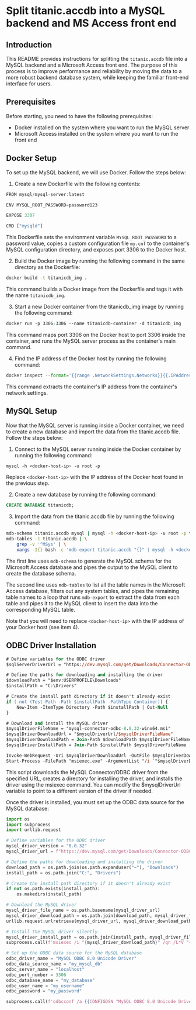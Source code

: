 # Split titanic.accdb into a MySQL backend and MS Access front end

## Introduction

This README provides instructions for splitting the `titanic.accdb` file into a MySQL backend and a Microsoft Access front end. The purpose of this process is to improve performance and reliability by moving the data to a more robust backend database system, while keeping the familiar front-end interface for users.

## Prerequisites
Before starting, you need to have the following prerequisites:

* Docker installed on the system where you want to run the MySQL server
* Microsoft Access installed on the system where you want to run the front end

##  Docker Setup
To set up the MySQL backend, we will use Docker. Follow the steps below:

1. Create a new Dockerfile with the following contents:

``` js
FROM mysql/mysql-server:latest

ENV MYSQL_ROOT_PASSWORD=password123

EXPOSE 3307

CMD ["mysqld"]
```

This Dockerfile sets the environment variable `MYSQL_ROOT_PASSWORD` to a password value, copies a custom configuration file `my.cnf` to the container's MySQL configuration directory, and exposes port 3306 to the Docker host.

2. Build the Docker image by running the following command in the same directory as the Dockerfile:

```bash
docker build -t titanicdb_img .
```

This command builds a Docker image from the Dockerfile and tags it with the name `titanicdb_img`.

3. Start a new Docker container from the titanicdb_img image by running the following command:

```css
docker run -p 3306:3306 --name titanicdb-container -d titanicdb_img
```

This command maps port 3306 on the Docker host to port 3306 inside the container, and runs the MySQL server process as the container's main command.

4. Find the IP address of the Docker host by running the following command:

```python
docker inspect --format='{{range .NetworkSettings.Networks}}{{.IPAddress}}{{end}}' titanicdb-container
```

This command extracts the container's IP address from the container's network settings.

## MySQL Setup

Now that the MySQL server is running inside a Docker container, we need to create a new database and import the data from the titanic.accdb file. Follow the steps below:

1. Connect to the MySQL server running inside the Docker container by running the following command:

```css
mysql -h <docker-host-ip> -u root -p
```

Replace `<docker-host-ip>` with the IP address of the Docker host found in the previous step.

2. Create a new database by running the following command:

```sql
CREATE DATABASE titanicdb;
```

3. Import the data from the titanic.accdb file by running the following command:

```bash
mdb-schema titanic.accdb mysql | mysql -h <docker-host-ip> -u root -p titanicdb
mdb-tables -1 titanic.accdb | \
    grep -v '^MSys' | \
    xargs -I{} bash -c 'mdb-export titanic.accdb "{}" | mysql -h <docker-host-ip> -u root -p titanicdb'
```

The first line uses `mdb-schema` to generate the MySQL schema for the Microsoft Access database and pipes the output to the MySQL client to create the database schema.

The second line uses `mdb-tables` to list all the table names in the Microsoft Access database, filters out any system tables, and pipes the remaining table names to a loop that runs `mdb-export` to extract the data from each table and pipes it to the MySQL client to insert the data into the corresponding MySQL table.

Note that you will need to replace `<docker-host-ip>` with the IP address of your Docker host (see item 4).

## ODBC Driver Installation

```ps
# Define variables for the ODBC driver
$sqlServerDriverUrl = "https://dev.mysql.com/get/Downloads/Connector-ODBC/8.0/mysql-connector-odbc-8.0.32-winx64.msi"

# Define the paths for downloading and installing the driver
$downloadPath = "$env:USERPROFILE\Downloads"
$installPath = "C:\Drivers"

# Create the install path directory if it doesn't already exist
if (-not (Test-Path -Path $installPath -PathType Container)) {
    New-Item -ItemType Directory -Path $installPath | Out-Null
}

# Download and install the MySQL driver
$mysqlDriverFileName = "mysql-connector-odbc-8.0.32-winx64.msi"
$mysqlDriverDownloadUrl = "$mysqlDriverUrl/$mysqlDriverFileName"
$mysqlDriverDownloadPath = Join-Path $downloadPath $mysqlDriverFileName
$mysqlDriverInstallPath = Join-Path $installPath $mysqlDriverFileName

Invoke-WebRequest -Uri $mysqlDriverDownloadUrl -OutFile $mysqlDriverDownloadPath
Start-Process -FilePath "msiexec.exe" -ArgumentList "/i `"$mysqlDriverDownloadPath`" /qn /L*V `"$env:USERPROFILE\mysql.log`" INSTALLDIR=`"$mysqlDriverInstallPath`"" -Wait
```

This script downloads the MySQL Connector/ODBC driver from the specified URL, creates a directory for installing the driver, and installs the driver using the msiexec command. You can modify the $mysqlDriverUrl variable to point to a different version of the driver if needed.

Once the driver is installed, you must set up the ODBC data source for the MySQL database: 

```py
import os
import subprocess
import urllib.request

# Define variables for the ODBC driver
mysql_driver_version = "8.0.32"
mysql_driver_url = f"https://dev.mysql.com/get/Downloads/Connector-ODBC/{mysql_driver_version}/mysql-connector-odbc-{mysql_driver_version}-winx64.msi"

# Define the paths for downloading and installing the driver
download_path = os.path.join(os.path.expanduser("~"), "Downloads")
install_path = os.path.join("C:", "Drivers")

# Create the install path directory if it doesn't already exist
if not os.path.exists(install_path):
    os.makedirs(install_path)

# Download the MySQL driver
mysql_driver_file_name = os.path.basename(mysql_driver_url)
mysql_driver_download_path = os.path.join(download_path, mysql_driver_file_name)
urllib.request.urlretrieve(mysql_driver_url, mysql_driver_download_path)

# Install the MySQL driver silently
mysql_driver_install_path = os.path.join(install_path, mysql_driver_file_name)
subprocess.call(f'msiexec /i "{mysql_driver_download_path}" /qn /L*V "{os.path.expanduser("~")}\mysql.log" INSTALLDIR="{mysql_driver_install_path}"', shell=True)

# Set up the ODBC data source for the MySQL database
odbc_driver_name = "MySQL ODBC 8.0 Unicode Driver"
odbc_data_source_name = "my_mysql_db"
odbc_server_name = "localhost"
odbc_port_number = 3306
odbc_database_name = "my_database"
odbc_user_name = "my_username"
odbc_password = "my_password"

subprocess.call(f'odbcconf /a {{CONFIGDSN "MySQL ODBC 8.0 Unicode Driver" "DSN={odbc_data_source_name}|SERVER={odbc_server_name}|PORT={odbc_port_number}|DATABASE={odbc_database_name}|UID={odbc_user_name}|PWD={odbc_password}|OPTION=3"}}', shell=True)
```
